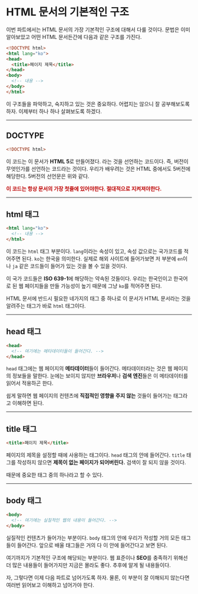 # HTML 문서의 기본적인 구조
이번 파트에서는 HTML 문서의 가장 기본적인 구조에 대해서 다룰 것이다. 문법은 이미 알아보았고 어떤 HTML 문서든간에 다음과 같은 구조를 가진다.

```html
<!DOCTYPE html>
<html lang="ko">
<head>
  <title>페이지 제목</title>
</head>
<body>
  <!-- 내용 -->
</body>
</html>
```

이 구조들을 파악하고, 숙지하고 있는 것은 중요하다. 어렵지는 않으니 잘 공부해보도록 하자. 이제부터 하나 하나 살펴보도록 하겠다.

---

## DOCTYPE
```html
<!DOCTYPE html>
```

이 코드는 이 문서가 **HTML 5**로 만들어졌다. 라는 것을 선언하는 코드이다. 즉, 버전이 무엇인가를 선언하는 코드라는 것이다. 우리가 배우려는 것은 HTML 중에서도 5버전에 해당한다. 5버전의 선언문은 위와 같다.

<p style="color: #bd0000;"><strong>이 코드는 항상 문서의 가장 첫줄에 있어야한다. 절대적으로 지켜져야한다.</strong></p>

---

## html 태그
```html
<html lang="ko">
  <!-- 내용 -->
</html>
```

이 코드는 `html` 태그 부분이다. `lang`이라는 속성이 있고, 속성 값으로는 국가코드를 적어주면 된다. `ko`는 한국을 의미한다. 실제로 해외 사이트에 들어가보면 저 부분에 `en`이나 `ja` 같은 코드들이 들어가 있는 것을 볼 수 있을 것이다.

이 국가 코드들은 **ISO 639-1**에 해당하는 약속된 것들이다. 우리는 한국인이고 한국어로 된 웹 페이지들을 만들 가능성이 높기 때문에 그냥 `ko`를 적어주면 된다.

HTML 문서에 반드시 필요한 네가지의 태그 중 하나로 이 문서가 HTML 문서라는 것을 알려주는 태그가 바로 `html` 태그이다.

---

## head 태그
```html
<head>
  <!-- 여기에는 메타데이터들이 들어간다. -->
</head>
```

`head` 태그에는 웹 페이지의 **메타데이터**들이 들어간다. 메타데이터라는 것은 웹 페이지의 정보들을 말한다. 눈에는 보이지 않지만 **브라우저**나 **검색 엔진**들은 이 메타데이터를 읽어서 적용하곤 한다.

쉽게 말하면 웹 페이지의 컨텐츠에 **직접적인 영향을 주지 않는** 것들이 들어가는 태그라고 이해하면 된다.

---

## title 태그
```html
<title>페이지 제목</title>
```

페이지의 제목을 설정할 때에 사용하는 태그이다. `head` 태그의 안에 들어간다. `title` 태그를 작성하지 않으면 **제목이 없는 페이지가 되어버린다.** 검색이 잘 되지 않을 것이다.

때문에 중요한 태그 중의 하나라고 할 수 있다.

---

## body 태그
```html
<body>
  <!-- 여기에는 실질적인 웹의 내용이 들어간다. -->
</body>
```

실질적인 컨텐츠가 들어가는 부분이다. `body` 태그의 안에 우리가 작성할 거의 모든 태그들이 들어간다. 앞으로 배울 태그들은 거의 다 이 안에 들어간다고 보면 된다.

여기까지가 기본적인 구조에 해당되는 부분이다. 웹 표준이나 **SEO**를 충족하기 위해선 더 많은 내용들이 들어가지만 지금은 몰라도 좋다. 추후에 알게 될 내용들이다.

자, 그렇다면 이제 다음 파트로 넘어가도록 하자. 물론, 이 부분이 잘 이해되지 않는다면 여러번 읽어보고 이해하고 넘어가야 한다.